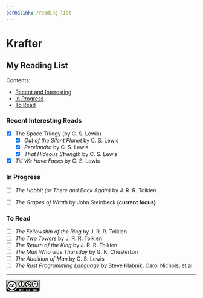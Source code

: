 ```yaml
---
permalink: /reading-list
---
```


# Krafter

## My Reading List
Contents:
- [Recent and Interesting](#recent-interesting-reads)
- [In Progress](#in-progress)
- [To Read](#to-read)

### Recent Interesting Reads

- [x] The Space Trilogy (by C. S. Lewis)
    - [x] *Out of the Silent Planet* by C. S. Lewis
    - [x] *Perelandra* by C. S. Lewis
    - [x] *That Hideous Strength* by C. S. Lewis
- [x] *Till We Have Faces* by C. S. Lewis

### In Progress
- [ ] *The Hobbit (or There and Back Again)* by J. R. R. Tolkien
- [ ] *The Grapes of Wrath* by John Steinbeck **(current focus)**


### To Read

- [ ] *The Fellowship of the Ring*  by J. R. R. Tolkien
- [ ] *The Two Towers*  by J. R. R. Tolkien
- [ ] *The Return of the King*  by J. R. R. Tolkien
- [ ] *The Man Who was Thursday* by G. K. Chesterton
- [ ] *The Abolition of Man* by C. S. Lewis
- [ ] *The Rust Programming Language* by Steve Klabnik, Carol Nichols, et al.

---

[![Licensed Under The CC-BY-NC-ND 4.0 License](/src/CC-BY-NC-ND.png)](https://creativecommons.org/licenses/by-nc-nd/4.0/)
